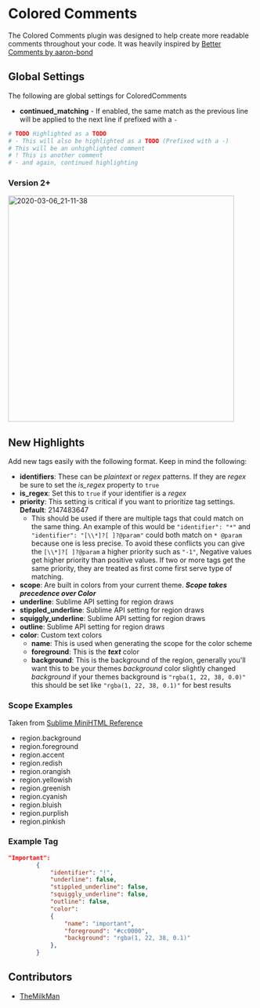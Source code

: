 # Colored Comments
The Colored Comments plugin was designed to help create more readable comments
throughout your code. It was heavily inspired by [Better Comments by aaron-bond
][]

## Global Settings
The following are global settings for ColoredComments
- **continued_matching** - If enabled, the same match as the previous line will
be applied to the next line if prefixed with a `-`

```python
# TODO Highlighted as a TODO
# - This will also be highlighted as a TODO (Prefixed with a -)
# This will be an unhighlighted comment
# ! This is another comment
# - and again, continued highlighting
```

### Version 2+

<img width="461" alt="2020-03-06_21-11-38" src="https://user-images.githubusercontent.com/32599364/76134801-30df8980-5fef-11ea-92b2-ae7155af956b.png">


## New Highlights

Add new tags easily with the following format. Keep in mind the following:

- **identifiers**: These can be _plaintext_ or _regex_ patterns. 
If they are _regex_ be sure to set the _is_regex_ property to `true`
- **is_regex**: Set this to `true` if your identifier is a _regex_
- **priority**: This setting is critical if you want to prioritize tag settings.
 **Default**: 2147483647
    - This should be used if there are multiple tags that could match on the
    same thing. An example of this would be `"identifier": "*"` and
    `"identifier": "[\\*]?[ ]?@param"` could both match on `* @param` because
    one is less precise. To avoid these conflicts you can give
    the `[\\*]?[ ]?@param` a higher priority such as `"-1"`,
    Negative values get higher priority than positive values.
    If two or more tags get the same priority, they are treated as first come
    first serve type of matching.
- **scope**: Are built in colors from your current theme.
**_Scope takes precedence over Color_**
- **underline**: Sublime API setting for region draws
- **stippled_underline**: Sublime API setting for region draws
- **squiggly_underline**: Sublime API setting for region draws
- **outline**: Sublime API setting for region draws
- **color**: Custom text colors
    - **name**: This is used when generating the scope for the color scheme
    - **foreground**: This is the **_text_** color
    - **background**: This is the background of the region, generally you'll
    want this to be your themes _background_ color slightly changed
    _background_ if your themes background is `"rgba(1, 22, 38, 0.0)"` this
    should be set like `"rgba(1, 22, 38, 0.1)"` for best results


### Scope Examples

Taken from [Sublime MiniHTML Reference][]

+ region.background
+ region.foreground
+ region.accent
+ region.redish
+ region.orangish
+ region.yellowish
+ region.greenish
+ region.cyanish
+ region.bluish
+ region.purplish
+ region.pinkish

### Example Tag
```json
"Important":
        {
            "identifier": "!",
            "underline": false,
            "stippled_underline": false,
            "squiggly_underline": false,
            "outline": false,
            "color":
            {
                "name": "important",
                "foreground": "#cc0000",
                "background": "rgba(1, 22, 38, 0.1)"
            },
        }
```

## Contributors

+ [TheMilkMan](https://github.com/themilkman)


[Sublime MiniHTML Reference]: https://www.sublimetext.com/docs/3/minihtml.html#predefined_variables
[Better Comments by aaron-bond]: https://github.com/aaron-bond/better-comments
